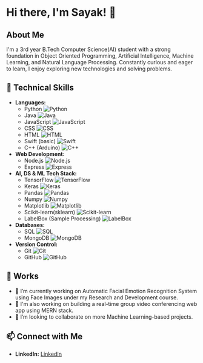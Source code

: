 # Hi there, I'm Sayak! 👋

## About Me
I'm a 3rd year B.Tech Computer Science(AI) student with a strong foundation in Object Oriented Programming, Artificial Intelligence, Machine Learning, and Natural Language Processing. Constantly curious and eager to learn, I enjoy exploring new technologies and solving problems.

## 💼 Technical Skills
- **Languages:** 
  - Python ![Python](https://img.shields.io/badge/-Python-3776AB?style=flat&logo=python&logoColor=white)
  - Java ![Java](https://img.shields.io/badge/-Java-007396?style=flat&logo=java&logoColor=white)
  - JavaScript ![JavaScript](https://img.shields.io/badge/-JavaScript-F7DF1E?style=flat&logo=javascript&logoColor=black)
  - CSS ![CSS](https://img.shields.io/badge/-CSS-1572B6?style=flat&logo=css3&logoColor=white)
  - HTML ![HTML](https://img.shields.io/badge/-HTML-E34F26?style=flat&logo=html5&logoColor=white)
  - Swift (basic) ![Swift](https://img.shields.io/badge/-Swift-FA7343?style=flat&logo=swift&logoColor=white)
  - C++ (Arduino) ![C++](https://img.shields.io/badge/-C++-00599C?style=flat&logo=c%2B%2B&logoColor=white)
- **Web Development:** 
  - Node.js ![Node.js](https://img.shields.io/badge/-Node.js-339933?style=flat&logo=node.js&logoColor=white)
  - Express ![Express](https://img.shields.io/badge/-Express-000000?style=flat&logo=express&logoColor=white)
- **AI, DS & ML Tech Stack:** 
  - TensorFlow ![TensorFlow](https://img.shields.io/badge/-TensorFlow-FF6F00?style=flat&logo=tensorflow&logoColor=white)
  - Keras ![Keras](https://img.shields.io/badge/-Keras-D00000?style=flat&logo=keras&logoColor=white)
  - Pandas ![Pandas](https://img.shields.io/badge/-Pandas-150458?style=flat&logo=pandas&logoColor=white)
  - Numpy ![Numpy](https://img.shields.io/badge/-NumPy-013243?style=flat&logo=numpy&logoColor=white)
  - Matplotlib ![Matplotlib](https://img.shields.io/badge/-Matplotlib-11557C?style=flat&logo=matplotlib&logoColor=white)
  - Scikit-learn(sklearn) ![Scikit-learn](https://img.shields.io/badge/-Scikit%20Learn-F7931E?style=flat&logo=scikit-learn&logoColor=white)
  - LabelBox (Sample Processing) ![LabelBox](https://img.shields.io/badge/-LabelBox-EE4D5A?style=flat&logo=labelbox&logoColor=white)
- **Databases:** 
  - SQL ![SQL](https://img.shields.io/badge/-SQL-4479A1?style=flat&logo=sql&logoColor=white)
  - MongoDB ![MongoDB](https://img.shields.io/badge/-MongoDB-47A248?style=flat&logo=mongodb&logoColor=white)
- **Version Control:** 
  - Git ![Git](https://img.shields.io/badge/-Git-F05032?style=flat&logo=git&logoColor=white)
  - GitHub ![GitHub](https://img.shields.io/badge/-GitHub-181717?style=flat&logo=github&logoColor=white)

## 🚀 Works
- 🔭 I’m currently working on Automatic Facial Emotion Recognition System using Face Images under my Research and Development course.
- 🔭 I'm also working on building a real-time group video conferencing web app using MERN stack.
- 👯 I’m looking to collaborate on more Machine Learning-based projects.

## 📫 Connect with Me
- **LinkedIn:** [LinkedIn](https://www.linkedin.com/in/sayak-ghorai-aab0a9211/)
